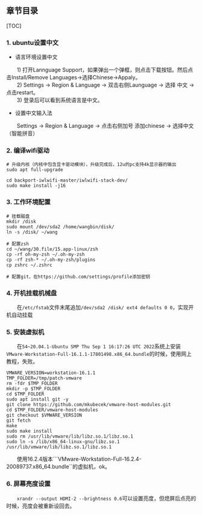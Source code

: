 
## 章节目录

[TOC]

### 1. ubuntu设置中文

+ 语言环境设置中文

&emsp;&emsp;1) 打开Lannguage Support，如果弹出一个弹框，则点击下载按钮。然后点击Install/Remove Languages->选择Chinese->Appaly。  
&emsp;&emsp;2) Settings -> Region & Language -> 双击右侧Launguage -> 选择 中文 -> 点击restart。  
&emsp;&emsp;3) 登录后可以看到系统语言是中文。

+ 设置中文输入法

&emsp;&emsp;Settings -> Region & Language -> 点击右侧加号 添加chinese -> 选择中文（智能拼音）

### 2. 编译wifi驱动

```shell
# 升级内核（内核中包含显卡驱动模块），升级完成后，12u的pc支持4k显示器的输出
sudo apt full-upgrade

cd backport-iwlwifi-master/iwlwifi-stack-dev/
sudo make install -j16
```

### 3. 工作环境配置

```shell
# 挂载磁盘
mkdir /disk
sudo mount /dev/sda2 /home/wangbin/disk/
ln -s /disk/ ~/wang

# 配置zsh
cd ~/wang/30.file/15.app-linux/zsh
cp -rf oh-my-zsh ~/.oh-my-zsh
cp -rf zsh-* ~/.oh-my-zsh/plugins
cp zshrc ~/.zshrc

# 配置git，在https://github.com/settings/profile添加密钥
```

### 4. 开机挂载机械盘

&emsp;&emsp;在```/etc/fstab```文件末尾追加```/dev/sda2 /disk/ ext4 defaults 0 0```，实现开机自动挂载

### 5. 安装虚拟机

&emsp;&emsp;在```54~20.04.1-Ubuntu SMP Thu Sep 1 16:17:26 UTC 2022```系统上安装```VMware-Workstation-Full-16.1.1-17801498.x86_64.bundle```的时候，使用网上教程，失败。

```shell
VMWARE_VERSION=workstation-16.1.1
TMP_FOLDER=/tmp/patch-vmware
rm -fdr $TMP_FOLDER
mkdir -p $TMP_FOLDER
cd $TMP_FOLDER
sudo apt install git -y
git clone https://github.com/mkubecek/vmware-host-modules.git
cd $TMP_FOLDER/vmware-host-modules
git checkout $VMWARE_VERSION
git fetch
make
sudo make install
sudo rm /usr/lib/vmware/lib/libz.so.1/libz.so.1
sudo ln -s /lib/x86_64-linux-gnu/libz.so.1 /usr/lib/vmware/lib/libz.so.1/libz.so.1
```

&emsp;&emsp;使用16.2.4版本```VMware-Workstation-Full-16.2.4-20089737.x86_64.bundle``的虚拟机，ok。

### 6. 屏幕亮度设置
&emsp;&emsp;```xrandr --output HDMI-2 --brightness 0.6```可以设置亮度，但熄屏后点亮的时候，亮度会被重新设回去。